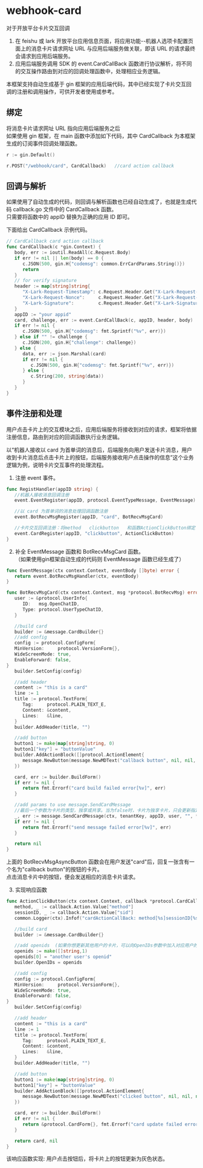 # webhook-card  
对于开放平台卡片交互回调  
1. 在 feishu 或 lark 开放平台应用信息页面，将应用功能--机器人选项卡配置页面上的消息卡片请求网址 URL 与应用后端服务做关联，即该 URL 的请求最终会请求到应用后端服务。  
2. 应用后端服务调用 SDK 的 event.CardCallBack 函数进行协议解析，将不同的交互操作路由到对应的回调处理函数中，处理相应业务逻辑。    

本框架支持自动生成基于 gin 框架的应用后端代码，其中已经实现了卡片交互回调的注册和调用操作，可供开发者使用或参考。  

## 绑定  
将消息卡片请求网址 URL 指向应用后端服务之后  
如果使用 gin 框架，在 main 函数中添加如下代码，其中 CardCallback 为本框架生成的订阅事件回调处理函数。  
```go
r := gin.Default()

r.POST("/webhook/card", CardCallback)   //card action callback
```

## 回调与解析  
如果使用了自动生成的代码，则回调与解析函数也已经自动生成了，也就是生成代码 callback.go 文件中的 CardCallback 函数。    
只需要将函数中的 appID 替换为正确的应用 ID 即可。  

下面给出 CardCallback 示例代码。   
```go
// CardCallback card action callback
func CardCallback(c *gin.Context) {
   body, err := ioutil.ReadAll(c.Request.Body)
   if err != nil || len(body) == 0 {
      c.JSON(500, gin.H{"codemsg": common.ErrCardParams.String()})
      return
   }
   // for verify signature
   header := map[string]string{
      "X-Lark-Request-Timestamp": c.Request.Header.Get("X-Lark-Request-Timestamp"),
      "X-Lark-Request-Nonce":     c.Request.Header.Get("X-Lark-Request-Nonce"),
      "X-Lark-Signature":         c.Request.Header.Get("X-Lark-Signature"),
   }
   appID := "your appid"
   card, challenge, err := event.CardCallBack(c, appID, header, body)
   if err != nil {
      c.JSON(500, gin.H{"codemsg": fmt.Sprintf("%v", err)})
   } else if "" != challenge {
      c.JSON(200, gin.H{"challenge": challenge})
   } else {
      data, err := json.Marshal(card)
      if err != nil {
         c.JSON(500, gin.H{"codemsg": fmt.Sprintf("%v", err)})
      } else {
         c.String(200, string(data))
      }
   }
}
```
  
## 事件注册和处理  
用户点击卡片上的交互模块之后，应用后端服务将接收到对应的请求，框架将依据注册信息，路由到对应的回调函数执行业务逻辑。    

以“机器人接收以 card 为首单词的消息后，后端服务向用户发送卡片消息，用户收到卡片消息后点击卡片上的按钮，后端服务接收用户点击操作的信息”这个业务逻辑为例，说明卡片交互事件的处理流程。  

1. 注册 event 事件。  
```go
func RegistHandler(appID string) {
   //机器人接收消息回调注册
   event.EventRegister(appID, protocol.EventTypeMessage, EventMessage)

   //以 card 为首单词的消息处理回调函数注册
   event.BotRecvMsgRegister(appID, "card", BotRecvMsgCard)

   //卡片交互回调注册：将method   clickbutton   和函数ActionClickButton绑定
   event.CardRegister(appID, "clickbutton", ActionClickButton)
}
```
  
2. 补全 EventMessage 函数和 BotRecvMsgCard 函数。    
（如果使用gin框架自动生成的代码则 EventMessage 函数已经生成了）  
```go
func EventMessage(ctx context.Context, eventBody []byte) error {
   return event.BotRecvMsgHandler(ctx, eventBody)
}

func BotRecvMsgCard(ctx context.Context, msg *protocol.BotRecvMsg) error {
   user := &protocol.UserInfo{
      ID:   msg.OpenChatID,
      Type: protocol.UserTypeChatID,
   }

   //build card
   builder := &message.CardBuilder{}
   //add config
   config := protocol.ConfigForm{
   MinVersion:     protocol.VersionForm{},
   WideScreenMode: true,
   EnableForward: false,
}
   builder.SetConfig(config)

   //add header
   content := "this is a card"
   line := 1
   title := protocol.TextForm{
      Tag:     protocol.PLAIN_TEXT_E,
      Content: &content,
      Lines:   &line,
   }
   builder.AddHeader(title, "")

   //add button
   button1 := make(map[string]string, 0)
   button1["key"] = "buttonValue"
   builder.AddActionBlock([]protocol.ActionElement{
      message.NewButton(message.NewMDText("callback button", nil, nil, nil), nil, nil, button1, protocol.DANGER, nil, "clickbutton"),
   })

   card, err := builder.BuildForm()
   if err != nil {
      return fmt.Errorf("card build failed error[%v]", err)
   }

   //add params to use message.SendCardMessage
   //最后一个参数为卡片的类型，独享或共享。当为false时，卡片为独享卡片，只会更新指定用户看到的卡片(发出更新卡片请求的用户的卡片一定会被更新)。未指定用户的卡片并不会被更新。而当updateMulti为true时，卡片为共享卡片，所有用户的卡片都会被同步更新。
   _, err := message.SendCardMessage(ctx, tenantKey, appID, user, "", *card, false)
   if err != nil {
      return fmt.Errorf("send message failed error[%v]", err)
   }

   return nil
}
```
  
上面的 BotRecvMsgAsyncButton 函数会在用户发送"card"后，回复一张含有一个名为"callback button"的按钮的卡片。    
点击消息卡片中的按钮，便会发送相应的消息卡片请求。    
    
3. 实现响应函数    
```go
func ActionClickButton(ctx context.Context, callback *protocol.CardCallbackForm) (*protocol.CardForm, error) {
   method, _ := callback.Action.Value["method"]
   sessionID, _ := callback.Action.Value["sid"]
   common.Logger(ctx).Infof("cardActionCallBack: method[%s]sessionID[%s]", method, sessionID)

   //build card
   builder := &message.CardBuilder{}

   //add openids  (如果你想更新其他用户的卡片，可以向OpenIDs参数中加入对应用户的openid，如果不需要，可以不写)
   openids := make([]string,1)
   openids[0] = "another user's openid"
   builder.OpenIDs = openids

   //add config
   config := protocol.ConfigForm{
   MinVersion:     protocol.VersionForm{},
   WideScreenMode: true,
   EnableForward: false,
}
   builder.SetConfig(config)

   //add header
   content := "this is a card"
   line := 1
   title := protocol.TextForm{
      Tag:     protocol.PLAIN_TEXT_E,
      Content: &content,
      Lines:   &line,
   }
   builder.AddHeader(title, "")

   //add button
   button1 := make(map[string]string, 0)
   button1["key"] = "buttonValue"
   builder.AddActionBlock([]protocol.ActionElement{
      message.NewButton(message.NewMDText("clicked button", nil, nil, nil), nil, nil, button1, protocol.UNKNOWN, nil, "clickbutton"),
   })

   card, err := builder.BuildForm()
   if err != nil {
      return &protocol.CardForm{}, fmt.Errorf("card update failed error[%v]", err)
   }

   return card, nil
}
```  
该响应函数实现: 用户点击按钮后，将卡片上的按钮更新为灰色状态。
